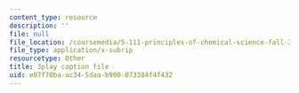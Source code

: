 ```yaml
---
content_type: resource
description: ''
file: null
file_location: /coursemedia/5-111-principles-of-chemical-science-fall-2008/e07f70baac345daab900073384f4f432_8b56I8U24xU.vtt
file_type: application/x-subrip
resourcetype: Other
title: 3play caption file
uid: e07f70ba-ac34-5daa-b900-073384f4f432
---
```

